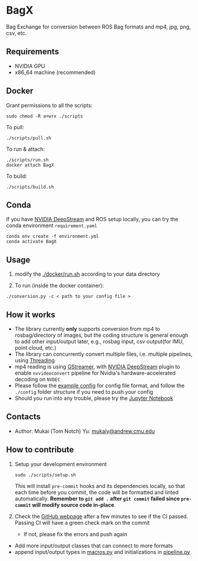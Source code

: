 # BagX

Bag Exchange for conversion between ROS Bag formats and mp4, jpg, png, csv, etc.

## Requirements

* NVIDIA GPU
* x86_64 machine (recommended)

## Docker

Grant permissions to all the scripts:

```Shell
sudo chmod -R a+wrx ./scripts
```

To pull:

```Shell
./scripts/pull.sh
```

To run & attach:

```Shell
./scripts/run.sh
docker attach BagX
```

To build:

```Shell
./scripts/build.sh
```

## Conda

If you have [NVIDIA DeepStream](https://developer.nvidia.com/deepstream-sdk) and ROS setup locally, you can try the conda environment `requirement.yaml`

```Shell
conda env create -f environment.yml
conda activate BagX
```

## Usage

1. modify the [./docker/run.sh](./docker/run.sh) according to your data directory

1. To run (inside the docker container):

```Shell
./conversion.py -c < path to your config file >
```

## How it works

* The library currently **only** supports conversion from mp4 to rosbag/directory of images, but the coding structure is general enough to add other input/output later, e.g., rosbag input, csv output(for IMU, point cloud, etc.)
* The library can concurrently convert multiple files, i.e. multiple pipelines, using [Threading](https://docs.python.org/3/library/threading.html)
* mp4 reading is using [GStreamer](https://github.com/GStreamer/gstreamer), with [NVIDIA DeepStream](https://developer.nvidia.com/deepstream-sdk) plugin to enable `nvvideoconvert` pipeline for Nvidia's hardware-accelerated decoding on `NVDEC`
* Please follow the [example config](./config/example/mp4_to_imgdir_rosbag.yaml) for config file format, and follow the `./config` folder structure if you need to push your config
* Should you run into any trouble, please try the [Jupyter Notebook](./conversion.ipynb)

## Contacts

* Author: Mukai (Tom Notch) Yu: [mukaiy@andrew.cmu.edu](mailto:mukaiy@andrew.cmu.edu)

## How to contribute

1. Setup your development environment

    ```Shell
    sudo ./scripts/setup.sh
    ```

    This will install `pre-commit` hooks and its dependencies locally, so that each time before you commit, the code will be formatted and linted automatically. **Remember to `git add .` after `git commit` failed since `pre-commit` will modify source code in-place**.

1. Check the [GitHub webpage](https://github.com/Tom-Notch/BagX) after a few minutes to see if the CI passed. Passing CI will have a green check mark on the commit
    * If not, please fix the errors and push again

* Add more input/output classes that can connect to more formats
* append input/output types in [macros.py](./utils/macros.py) and initializations in [pipeline.py](./utils/pipeline.py)
